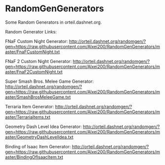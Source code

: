 # RandomGenGenerators
Some Random Generators in orteil.dashnet.org.

Random Generator Links:

FNaF Custom Night Generator:
http://orteil.dashnet.org/randomgen/?gen=https://raw.githubusercontent.com/Alxei200/RandomGenGenerators/master/FnaFCustomNight.txt

FNaF 2 Custom Night Generator:
http://orteil.dashnet.org/randomgen/?gen=https://raw.githubusercontent.com/Alxei200/RandomGenGenerators/master/FnaF2CustomNight.txt

Super Smash Bros. Melee Game Generator:
http://orteil.dashnet.org/randomgen/?gen=https://raw.githubusercontent.com/Alxei200/RandomGenGenerators/master/SmashBrosMeleeGame.txt

Terraria Item Generator:
http://orteil.dashnet.org/randomgen/?gen=https://raw.githubusercontent.com/Alxei200/RandomGenGenerators/master/TerrariaItems.txt

Geometry Dash Level Idea Generator:
http://orteil.dashnet.org/randomgen/?gen=https://raw.githubusercontent.com/Alxei200/RandomGenGenerators/master/GeometryDashLevelIdea.txt

Binding of Isaac Item Generator:
http://orteil.dashnet.org/randomgen/?gen=https://raw.githubusercontent.com/Alxei200/RandomGenGenerators/master/BindingOfIsaacItem.txt
